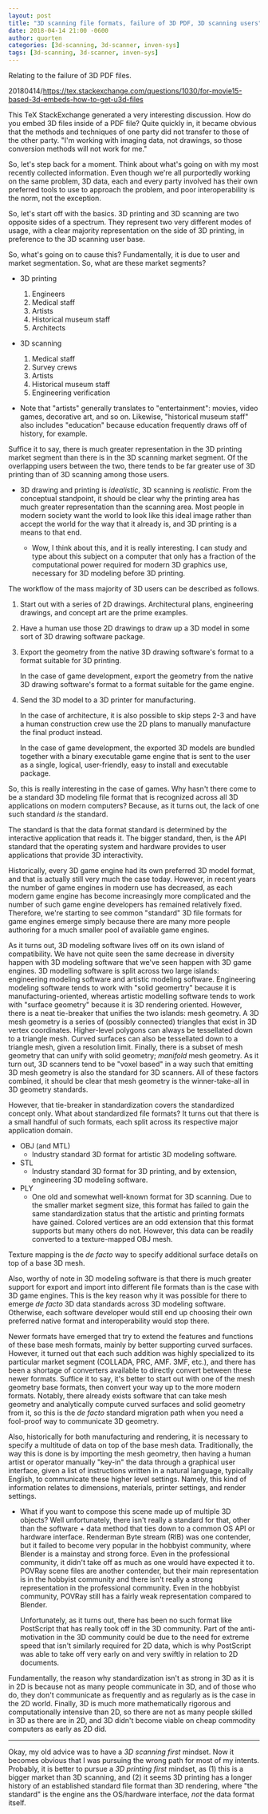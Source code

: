 ```yaml
---
layout: post
title: "3D scanning file formats, failure of 3D PDF, 3D scanning users"
date: 2018-04-14 21:00 -0600
author: quorten
categories: [3d-scanning, 3d-scanner, inven-sys]
tags: [3d-scanning, 3d-scanner, inven-sys]
---
```


Relating to the failure of 3D PDF files.

20180414/https://tex.stackexchange.com/questions/1030/for-movie15-based-3d-embeds-how-to-get-u3d-files

This TeX StackExchange generated a very interesting discussion.  How
do you embed 3D files inside of a PDF file?  Quite quickly in, it
became obvious that the methods and techniques of one party did not
transfer to those of the other party.  "I'm working with imaging data,
not drawings, so those conversion methods will not work for me."

So, let's step back for a moment.  Think about what's going on with my
most recently collected information.  Even though we're all
purportedly working on the same problem, 3D data, each and every party
involved has their own preferred tools to use to approach the problem,
and poor interoperability is the norm, not the exception.

So, let's start off with the basics.  3D printing and 3D scanning are
two opposite sides of a spectrum.  They represent two very different
modes of usage, with a clear majority representation on the side of 3D
printing, in preference to the 3D scanning user base.

So, what's going on to cause this?  Fundamentally, it is due to user
and market segmentation.  So, what are these market segments?

<!-- more -->

* 3D printing
  1. Engineers
  2. Medical staff
  3. Artists
  4. Historical museum staff
  5. Architects
* 3D scanning
  1. Medical staff
  2. Survey crews
  3. Artists
  4. Historical museum staff
  5. Engineering verification

* Note that "artists" generally translates to "entertainment": movies,
  video games, decorative art, and so on.  Likewise, "historical
  museum staff" also includes "education" because education frequently
  draws off of history, for example.

Suffice it to say, there is much greater representation in the 3D
printing market segment than there is in the 3D scanning market
segment.  Of the overlapping users between the two, there tends to be
far greater use of 3D printing than of 3D scanning among those users.

* 3D drawing and printing is _idealistic_, 3D scanning is _realistic_.
  From the conceptual standpoint, it should be clear why the printing
  area has much greater representation than the scanning area.  Most
  people in modern society want the world to look like this ideal
  image rather than accept the world for the way that it already is,
  and 3D printing is a means to that end.

    * Wow, I think about this, and it is really interesting.  I can
      study and type about this subject on a computer that only has a
      fraction of the computational power required for modern 3D
      graphics use, necessary for 3D modeling before 3D printing.

The workflow of the mass majority of 3D users can be described as
follows.

1. Start out with a series of 2D drawings.  Architectural plans,
   engineering drawings, and concept art are the prime examples.

2. Have a human use those 2D drawings to draw up a 3D model in some
   sort of 3D drawing software package.

3. Export the geometry from the native 3D drawing software's format to
   a format suitable for 3D printing.

   In the case of game development, export the geometry from the
   native 3D drawing software's format to a format suitable for the
   game engine.

4. Send the 3D model to a 3D printer for manufacturing.

   In the case of architecture, it is also possible to skip steps 2-3
   and have a human construction crew use the 2D plans to manually
   manufacture the final product instead.

   In the case of game development, the exported 3D models are bundled
   together with a binary executable game engine that is sent to the
   user as a single, logical, user-friendly, easy to install and
   executable package.

So, this is really interesting in the case of games.  Why hasn't there
come to be a standard 3D modeling file format that is recognized
across all 3D applications on modern computers?  Because, as it turns
out, the lack of one such standard _is_ the standard.

The standard is that the data format standard is determined by the
interactive application that reads it.  The bigger standard, then, is
the API standard that the operating system and hardware provides to
user applications that provide 3D interactivity.

Historically, every 3D game engine had its own preferred 3D model
format, and that is actually still very much the case today.  However,
in recent years the number of game engines in modern use has
decreased, as each modern game engine has become increasingly more
complicated and the number of such game engine developers has remained
relatively fixed.  Therefore, we're starting to see common "standard"
3D file formats for game engines emerge simply because there are many
more people authoring for a much smaller pool of available game
engines.

As it turns out, 3D modeling software lives off on its own island of
compatibility.  We have not quite seen the same decrease in diversity
happen with 3D modeling software that we've seen happen with 3D game
engines.  3D modelling software is split across two large islands:
engineering modeling software and artistic modeling software.
Engineering modeling software tends to work with "solid geomertry"
because it is manufacturing-oriented, whereas artistic modelling
software tends to work with "surface geometry" because it is 3D
rendering oriented.  However, there is a neat tie-breaker that unifies
the two islands: mesh geometry.  A 3D mesh geometry is a series of
(possibly connected) triangles that exist in 3D vertex coordinates.
Higher-level polygons can always be tessellated down to a triangle
mesh.  Curved surfaces can also be tessellated down to a triangle
mesh, given a resolution limit.  Finally, there is a subset of mesh
geometry that can unify with solid geometry; _manifold_ mesh geometry.
As it turn out, 3D scanners tend to be "voxel based" in a way such
that emitting 3D mesh geometry is also the standard for 3D scanners.
All of these factors combined, it should be clear that mesh geometry
is the winner-take-all in 3D geometry standards.

However, that tie-breaker in standardization covers the standardized
concept only.  What about standardized file formats?  It turns out
that there is a small handful of such formats, each split across its
respective major application domain.

* OBJ (and MTL)
    * Industry standard 3D format for artistic 3D modeling software.
* STL
    * Industry standard 3D format for 3D printing, and by extension,
      engineering 3D modeling software.
* PLY
    * One old and somewhat well-known format for 3D scanning.  Due to
      the smaller market segment size, this format has failed to gain
      the same standardization status that the artistic and printing
      formats have gained.  Colored vertices are an odd extension that
      this format supports but many others do not.  However, this data
      can be readily converted to a texture-mapped OBJ mesh.

Texture mapping is the _de facto_ way to specify additional surface
details on top of a base 3D mesh.

Also, worthy of note in 3D modeling software is that there is much
greater support for export and import into different file formats than
is the case with 3D game engines.  This is the key reason why it was
possible for there to emerge _de facto_ 3D data standards across 3D
modeling software.  Otherwise, each software developer would still end
up choosing their own preferred native format and interoperability
would stop there.

Newer formats have emerged that try to extend the features and
functions of these base mesh formats, mainly by better supporting
curved surfaces.  However, it turned out that each such addition was
highly specialized to its particular market segment (COLLADA, PRC,
AMF. 3MF, etc.), and there has been a shortage of converters available
to directly convert between these newer formats.  Suffice it to say,
it's better to start out with one of the mesh geometry base formats,
then convert your way up to the more modern formats.  Notably, there
already exists software that can take mesh geometry and analytically
compute curved surfaces and solid geometry from it, so this is the _de
facto_ standard migration path when you need a fool-proof way to
communicate 3D geometry.

Also, historically for both manufacturing and rendering, it is
necessary to specify a multitude of data on top of the base mesh data.
Traditionally, the way this is done is by importing the mesh geometry,
then having a human artist or operator manually "key-in" the data
through a graphical user interface, given a list of instructions
written in a natural language, typically English, to communicate these
higher level settings.  Namely, this kind of information relates to
dimensions, materials, printer settings, and render settings.

* What if you want to compose this scene made up of multiple 3D
  objects?  Well unfortunately, there isn't really a standard for
  that, other than the software + data method that ties down to a
  common OS API or hardware interface.  Renderman Byte stream (RIB)
  was one contender, but it failed to become very popular in the
  hobbyist community, where Blender is a mainstay and strong force.
  Even in the professional community, it didn't take off as much as
  one would have expected it to.  POVRay scene files are another
  contender, but their main representation is in the hobbyist
  community and there isn't really a strong representation in the
  professional community.  Even in the hobbyist community, POVRay
  still has a fairly weak representation compared to Blender.

  Unfortunately, as it turns out, there has been no such format like
  PostScript that has really took off in the 3D community.  Part of
  the anti-motivation in the 3D community could be due to the need for
  extreme speed that isn't similarly required for 2D data, which is
  why PostScript was able to take off very early on and very swiftly
  in relation to 2D documents.

Fundamentally, the reason why standardization isn't as strong in 3D as
it is in 2D is because not as many people communicate in 3D, and of
those who do, they don't communicate as frequently and as regularly as
is the case in the 2D world.  Finally, 3D is much more mathematically
rigorous and computationally intensive than 2D, so there are not as
many people skilled in 3D as there are in 2D, and 3D didn't become
viable on cheap commodity computers as early as 2D did.

----------

Okay, my old advice was to have a _3D scanning first_ mindset.  Now it
becomes obvious that I was pursuing the wrong path for most of my
intents.  Probably, it is better to pursue a _3D printing first_
mindset, as (1) this is a bigger market than 3D scanning, and (2) it
seems 3D printing has a longer history of an established standard file
format than 3D rendering, where "the standard" is the engine ans the
OS/hardware interface, _not_ the data format itself.
